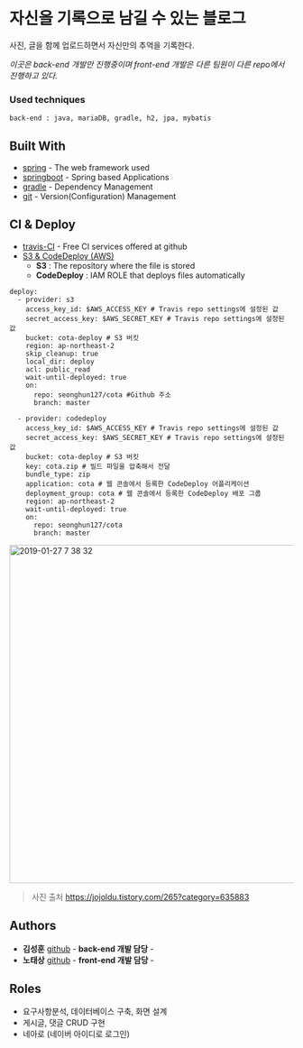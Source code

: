# 자신을 기록으로 남길 수 있는 블로그

사진, 글을 함께 업로드하면서 자신만의 추억을 기록한다.

_이곳은 back-end 개발만 진행중이며 front-end 개발은 다른 팀원이 다른 repo에서 진행하고 있다._

### Used techniques

```
back-end : java, mariaDB, gradle, h2, jpa, mybatis
```

## Built With

* [spring](https://spring.io/) - The web framework used
* [springboot](https://spring.io/projects/spring-boot) - Spring based Applications
* [gradle](https://gradle.org/) - Dependency Management
* [git](https://github.com/seonghun127/cota) - Version(Configuration) Management

## CI & Deploy

* [travis-CI](https://travis-ci.org/) - Free CI services offered at github
* [S3 & CodeDeploy (AWS)](https://aws.amazon.com)
  - **S3** : The repository where the file is stored  
  - **CodeDeploy** : IAM ROLE that deploys files automatically
                                                     
```
deploy:
  - provider: s3
    access_key_id: $AWS_ACCESS_KEY # Travis repo settings에 설정된 값
    secret_access_key: $AWS_SECRET_KEY # Travis repo settings에 설정된 값
    bucket: cota-deploy # S3 버킷
    region: ap-northeast-2
    skip_cleanup: true
    local_dir: deploy
    acl: public_read
    wait-until-deployed: true
    on:
      repo: seonghun127/cota #Github 주소
      branch: master
      
  - provider: codedeploy
    access_key_id: $AWS_ACCESS_KEY # Travis repo settings에 설정된 값
    secret_access_key: $AWS_SECRET_KEY # Travis repo settings에 설정된 값
    bucket: cota-deploy # S3 버킷
    key: cota.zip # 빌드 파일을 압축해서 전달
    bundle_type: zip
    application: cota # 웹 콘솔에서 등록한 CodeDeploy 어플리케이션
    deployment_group: cota # 웹 콘솔에서 등록한 CodeDeploy 배포 그룹
    region: ap-northeast-2
    wait-until-deployed: true
    on:
      repo: seonghun127/cota
      branch: master
```

<img width="600" alt="2019-01-27 7 38 32" src="https://user-images.githubusercontent.com/30451129/51799935-42daee80-226b-11e9-877e-379155432d45.png">

> 사진 출처 https://jojoldu.tistory.com/265?category=635883

## Authors

* **김성훈** [github](https://github.com/seonghun127)  - **back-end 개발 담당** -
* **노태상** [github](https://github.com/nohtaesang)   - **front-end 개발 담당** -

## Roles

* 요구사항분석, 데이터베이스 구축, 화면 설계
* 게시글, 댓글 CRUD 구현
* 네아로 (네이버 아이디로 로그인)
